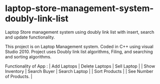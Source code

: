 # laptop-store-management-system-doubly-link-list
 Laptop Store management system using doubly  link list with insert, search and update  functionality.
 
This project is on Laptop Management system.
Coded in C++ using visual Studio 2010.
Project uses  Doubly link list algorithms, Filing, and 	searching and sorting algorithms.

Functionality of App : 	| Add Laptops | Delete Laptops | Sell Laptop |
			| Show Inventory  | Search Buyer |  Search Laptop |
			| Sort Products |
			| See Number of Products. |
			


